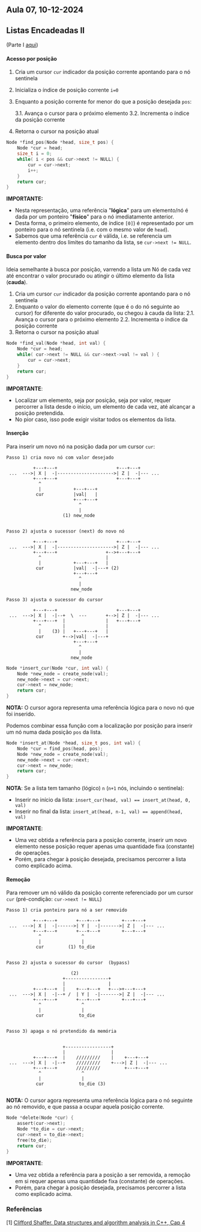 ## Aula 07,  10-12-2024 

## Listas Encadeadas II

(Parte I [aqui](../aula08/aula08.md))


#### Acesso por posição

1. Cria um cursor `cur` indicador da posição corrente apontando para o nó sentinela
2. Inicializa o índice de posição corrente `i=0`
3. Enquanto a posição corrente for menor do que a posição desejada `pos`:

    3.1. Avança o cursor para o próximo elemento
    3.2. Incrementa o índice da posição corrente
4. Retorna o cursor na posição atual

```C
Node *find_pos(Node *head, size_t pos) {
    Node *cur = head;
    size_t i = 0;
    while( i < pos && cur->next != NULL) {
        cur = cur->next;
        i++;
    }
    return cur;
}
```

**IMPORTANTE:**
* Nesta representação, uma referência "**lógica**" para um elemento/nó é dada por um ponteiro "**físico**" para o nó imediatamente anterior.
* Desta forma, o primeiro elemento, de índice `[0]`) é representado por um ponteiro para o nó sentinela (i.e. com o mesmo valor de `head`).
* Sabemos que uma referência `cur` é válida, i.e. se referencia um elemento dentro dos limites do tamanho da lista, se `cur->next != NULL`.


#### Busca por valor 

Ideia semelhante à busca por posição, varrendo a lista um Nó de cada vez até encontrar o valor procurado ou atingir o último elemento da lista (**cauda**).

1. Cria um cursor `cur` indicador da posição corrente apontando para o nó sentinela
2. Enquanto o valor do elemento corrente (que é o do nó seguinte ao cursor) for diferente do valor procurado, ou chegou à cauda da lista:
    2.1. Avança o cursor para o próximo elemento
    2.2. Incrementa o índice da posição corrente
4. Retorna o cursor na posição atual

```C
Node *find_val(Node *head, int val) {
    Node *cur = head;
    while( cur->next != NULL && cur->next->val != val ) {
        cur = cur->next;
    }
    return cur;
}
```

**IMPORTANTE**: 
* Localizar um elemento, seja por posição, seja por valor, requer percorrer a lista desde o início, um elemento de cada vez, até alcançar a posição pretendida.
* No pior caso, isso pode exigir visitar todos os elementos da lista.

#### Inserção

Para inserir um novo nó na posição dada por um cursor `cur`:

```
Passo 1) cria novo nó com valor desejado

          +---+---+                      +---+---+    
 ...  --->| X |  -|--------------------->| Z |  -|--- ...
          +---+---+                      +---+---+  
            ^  
            |            +---+---+
           cur           |val|   |
                         +---+---+
                           ^
                           |
                     (1) new_node


Passo 2) ajusta o sucessor (next) do novo nó

          +---+---+                      +---+---+    
 ...  --->| X |  -|--------------------->| Z |  -|--- ...
          +---+---+                  +-->+---+---+  
            ^                        |
            |            +---+---+   |
           cur           |val|  -|---+ (2)
                         +---+---+
                           ^
                           |
                        new_node

Passo 3) ajusta o sucessor do cursor

          +---+---+                      +---+---+    
 ...  --->| X |  -|--+  \  ---       +-->| Z |  -|--- ...
          +---+---+  |               |   +---+---+  
            ^        |               |
            |    (3) |   +---+---+   |
           cur       +-->|val|  -|---+ 
                         +---+---+
                           ^
                           |
                        new_node
```

```C
Node *insert_cur(Node *cur, int val) {
    Node *new_node = create_node(val);
    new_node->next = cur->next;
    cur->next = new_node;
    return cur;
}
```
**NOTA:** O cursor agora representa uma referência lógica para o novo nó que foi inserido.


Podemos combinar essa função com a localização por posição para inserir um nó numa dada posição `pos` da lista.

```C
Node *insert_at(Node *head, size_t pos, int val) {
    Node *cur = find_pos(head, pos);
    Node *new_node = create_node(val);
    new_node->next = cur->next;
    cur->next = new_node;
    return cur;
}
```

**NOTA**: Se a lista tem tamanho (lógico) `n` (`n+1` nós, incluindo o sentinela):
* Inserir no início da lista: `insert_cur(head, val) == insert_at(head, 0, val)`
* Inserir no final da lista: `insert_at(head, n-1, val) == append(head, val)`

**IMPORTANTE**: 
* Uma vez obtida a referência para a posição corrente, inserir um novo elemento nesse posição requer apenas uma quantidade fixa (constante) de operações.
* Porém, para chegar à posição desejada, precisamos percorrer a lista como explicado acima.

#### Remoção

Para remover um nó válido da posição corrente referenciado por um cursor `cur` (pré-condição: `cur->next != NULL`)

```
Passo 1) cria ponteiro para nó a ser removido 

          +---+---+       +---+---+        +---+---+    
 ...  --->| X |  -|------>| Y |  -|------->| Z |  -|--- ...
          +---+---+       +---+---+        +---+---+  
            ^               ^ 
            |               |
           cur         (1) to_die
                       

Passo 2) ajusta o sucessor do cursor  (bypass)

                        (2)
                     +----------------+
                     |                |
          +---+---+  |    +---+---+   +--->+---+---+    
 ...  --->| X |  -|--+ /  | Y |  -|------->| Z |  -|--- ...
          +---+---+       +---+---+        +---+---+  
            ^               ^ 
            |               |
           cur             to_die
                       

Passo 3) apaga o nó pretendido da memória
                        

                     +-----------------+
                     |                 |
          +---+---+  |    /////////    |    +---+---+    
 ...  --->| X |  -|--+    /////////    +--->| Z |  -|--- ...
          +---+---+       /////////         +---+---+  
            ^               ^ 
            |               |
           cur             to_die (3)
                       

```
**NOTA:** O cursor agora representa uma referência lógica para o nó seguinte ao nó removido, e que passa a ocupar aquela posição corrente.


```C
Node *delete(Node *cur) {
    assert(cur->next);
    Node *to_die = cur->next;
    cur->next = to_die->next;
    free(to_die);
    return cur;
}
```
**IMPORTANTE**: 
* Uma vez obtida a referência para a posição a ser removida, a remoção em si requer apenas uma quantidade fixa (constante) de operações.
* Porém, para chegar à posição desejada, precisamos percorrer a lista como explicado acima.




<a name="referencias"></a>
### Referências

[1] [Clifford Shaffer. Data structures and algorithm analysis in C++, Cap 4](http://people.cs.vt.edu/~shaffer/Book/)
